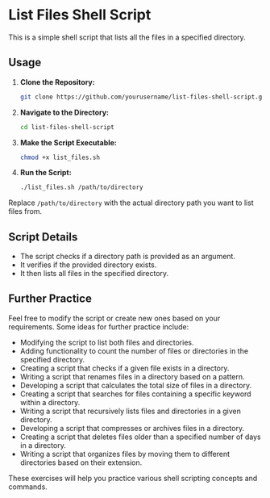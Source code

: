 # List Files Shell Script

This is a simple shell script that lists all the files in a specified directory.

## Usage

1. **Clone the Repository:**
    ```bash
    git clone https://github.com/yourusername/list-files-shell-script.git
    ```

2. **Navigate to the Directory:**
    ```bash
    cd list-files-shell-script
    ```

3. **Make the Script Executable:**
    ```bash
    chmod +x list_files.sh
    ```

4. **Run the Script:**
    ```bash
    ./list_files.sh /path/to/directory
    ```

Replace `/path/to/directory` with the actual directory path you want to list files from.

## Script Details

- The script checks if a directory path is provided as an argument.
- It verifies if the provided directory exists.
- It then lists all files in the specified directory.

## Further Practice

Feel free to modify the script or create new ones based on your requirements. Some ideas for further practice include:

- Modifying the script to list both files and directories.
- Adding functionality to count the number of files or directories in the specified directory.
- Creating a script that checks if a given file exists in a directory.
- Writing a script that renames files in a directory based on a pattern.
- Developing a script that calculates the total size of files in a directory.
- Creating a script that searches for files containing a specific keyword within a directory.
- Writing a script that recursively lists files and directories in a given directory.
- Developing a script that compresses or archives files in a directory.
- Creating a script that deletes files older than a specified number of days in a directory.
- Writing a script that organizes files by moving them to different directories based on their extension.

These exercises will help you practice various shell scripting concepts and commands.

